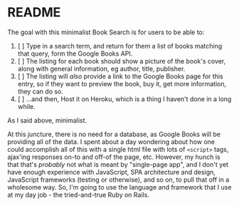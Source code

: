 # README

The goal with this minimalist Book Search is for users to be able to:

1. [ ] Type in a search term, and return for them a list of books matching that query, form the Google Books API.
2. [ ] The listing for each book should show a picture of the book's cover, along with general information, eg author, title, publisher.
3. [ ] The listing will _also_ provide a link to the Google Books page for this entry, so if they want to preview the book, buy it, get more information, they can do so.
4. [ ] ...and then, Host it on Heroku, which is a thing I haven't done in a long while.

As I said above, minimalist.

At this juncture, there is no need for a database, as Google Books will be providing all of the data. I spent about a day wondering about how one could accomplish all of this with a single html file with lots of `<script>` tags, ajax'ing responses on-to and off-of the page, etc. However, my hunch is that that's _probably_ not what is meant by "single-page app", and I don't yet have enough experience with JavaScript, SPA architecture and design, JavaScript frameworks (testing or otherwise), and so on, to pull that off in a wholesome way. So, I'm going to use the language and framework that I use at my day job - the tried-and-true Ruby on Rails.
